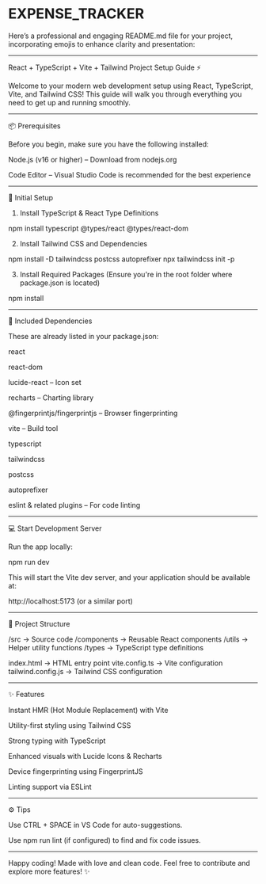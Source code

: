 # EXPENSE_TRACKER

Here’s a professional and engaging README.md file for your project, incorporating emojis to enhance clarity and presentation:


---

React + TypeScript + Vite + Tailwind Project Setup Guide ⚡

Welcome to your modern web development setup using React, TypeScript, Vite, and Tailwind CSS! This guide will walk you through everything you need to get up and running smoothly.


---

📦 Prerequisites

Before you begin, make sure you have the following installed:

Node.js (v16 or higher) – Download from nodejs.org

Code Editor – Visual Studio Code is recommended for the best experience



---

🚀 Initial Setup

1. Install TypeScript & React Type Definitions

npm install typescript @types/react @types/react-dom


2. Install Tailwind CSS and Dependencies

npm install -D tailwindcss postcss autoprefixer
npx tailwindcss init -p


3. Install Required Packages
(Ensure you're in the root folder where package.json is located)

npm install




---

🧩 Included Dependencies

These are already listed in your package.json:

react

react-dom

lucide-react – Icon set

recharts – Charting library

@fingerprintjs/fingerprintjs – Browser fingerprinting

vite – Build tool

typescript

tailwindcss

postcss

autoprefixer

eslint & related plugins – For code linting



---

💻 Start Development Server

Run the app locally:

npm run dev

This will start the Vite dev server, and your application should be available at:

http://localhost:5173 (or a similar port)


---

📁 Project Structure

/src              -> Source code
  /components     -> Reusable React components
  /utils          -> Helper utility functions
  /types          -> TypeScript type definitions

index.html        -> HTML entry point
vite.config.ts    -> Vite configuration
tailwind.config.js -> Tailwind CSS configuration


---

✨ Features

Instant HMR (Hot Module Replacement) with Vite

Utility-first styling using Tailwind CSS

Strong typing with TypeScript

Enhanced visuals with Lucide Icons & Recharts

Device fingerprinting using FingerprintJS

Linting support via ESLint



---

⚙ Tips

Use CTRL + SPACE in VS Code for auto-suggestions.

Use npm run lint (if configured) to find and fix code issues.



---

Happy coding! Made with love and clean code.
Feel free to contribute and explore more features! ✨


